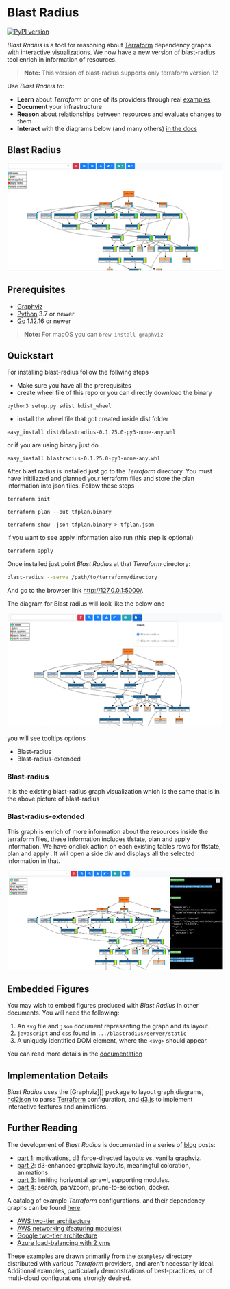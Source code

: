 # Blast Radius


[![PyPI version](https://badge.fury.io/py/BlastRadius.svg)](https://badge.fury.io/py/BlastRadius)

[terraform]: https://www.terraform.io/
[examples]: https://28mm.github.io/blast-radius-docs/

_Blast Radius_ is a tool for reasoning about [Terraform][] dependency graphs with interactive visualizations.  We now have a new version of blast-radius tool enrich in information of resources.

> __Note:__ This version of blast-radius supports only terraform version 12

Use _Blast Radius_ to:

* __Learn__ about *Terraform* or one of its providers through real [examples][]
* __Document__ your infrastructure
* __Reason__ about relationships between resources and evaluate changes to them
* __Interact__ with the diagrams below (and many others) [in the docs][examples]

## Blast Radius
![screenshot](doc/blastradiusext.png)

## Prerequisites

* [Graphviz](https://www.graphviz.org/)
* [Python](https://www.python.org/) 3.7 or newer
* [Go](https://golang.org/) 1.12.16 or newer

> __Note:__ For macOS you can `brew install graphviz`

## Quickstart

For installing blast-radius follow the follwing steps

* Make sure you have all the prerequisites
* create wheel file of this repo or you can directly download the binary

```
python3 setup.py sdist bdist_wheel
```

* install the wheel file that got created inside dist folder 
```
easy_install dist/blastradius-0.1.25.0-py3-none-any.whl
```
or if you are using binary just do 

```
easy_install blastradius-0.1.25.0-py3-none-any.whl
```

After blast radius is installed just go to the *Terraform* directory.  You must have initiliazed and planned your terraform files and store the plan information into json files.  Follow these steps

```
terraform init
```

```
terraform plan --out tfplan.binary
```

```
terraform show -json tfplan.binary > tfplan.json
```

if you want to see apply information also run (this step is optional)

```
terraform apply 
```

Once installed just point *Blast Radius* at that *Terraform*
directory:

```sh
blast-radius --serve /path/to/terraform/directory
```

And go to the browser link http://127.0.0.1:5000/.

The diagram for Blast radius will look like the below one

![screenshot](doc/blastradiusextdemo.png)

you will see tooltips options 
* Blast-radius
* Blast-radius-extended

### Blast-radius

It is the existing blast-radius graph visualization which is the same that is in the above picture of blast-radius

### Blast-radius-extended 

This graph is enrich of more information about the resources inside the terraform files, these information includes tfstate, plan and apply information.  We have onclick action on each existing tables rows for tfstate, plan and apply .  It will open a side div and displays all the selected information in that.

![alt text](doc/blastradiusextinfo.png)


## Embedded Figures

You may wish to embed figures produced with *Blast Radius* in other documents.
You will need the following:

1. An `svg` file and `json` document representing the graph and its layout.
2. `javascript` and `css` found in `.../blastradius/server/static`
3. A uniquely identified DOM element, where the `<svg>` should appear.

You can read more details in the [documentation](doc/embedded.md)

## Implementation Details

*Blast Radius* uses the [Graphviz][] package to layout graph diagrams,
[hcl2json](https://github.com/tmccombs/hcl2json) to parse [Terraform][] configuration,
and [d3.js](https://d3js.org/) to implement interactive features and animations.

## Further Reading

The development of *Blast Radius* is documented in a series of
[blog](https://28mm.github.io) posts:

* [part 1](https://28mm.github.io/notes/d3-terraform-graphs): motivations, d3 force-directed layouts vs. vanilla graphviz.
* [part 2](https://28mm.github.io/notes/d3-terraform-graphs-2): d3-enhanced graphviz layouts, meaningful coloration, animations.
* [part 3](https://28mm.github.io/notes/terraform-graphs-3): limiting horizontal sprawl, supporting modules.
* [part 4](https://28mm.github.io/notes/d3-terraform-graphs-4): search, pan/zoom, prune-to-selection, docker.

A catalog of example *Terraform* configurations, and their dependency graphs
can be found [here](https://28mm.github.io/blast-radius-docs/).

* [AWS two-tier architecture](https://28mm.github.io/blast-radius-docs/examples/terraform-provider-aws/two-tier/)
* [AWS networking (featuring modules)](https://28mm.github.io/blast-radius-docs/examples/terraform-provider-aws/networking/)
* [Google two-tier architecture](https://28mm.github.io/blast-radius-docs/examples/terraform-provider-google/two-tier/)
* [Azure load-balancing with 2 vms](https://28mm.github.io/blast-radius-docs/examples/terraform-provider-azurem/2-vms-loadbalancer-lbrules/)

These examples are drawn primarily from the `examples/` directory distributed
with various *Terraform* providers, and aren't necessarily ideal. Additional
examples, particularly demonstrations of best-practices, or of multi-cloud
configurations strongly desired.








